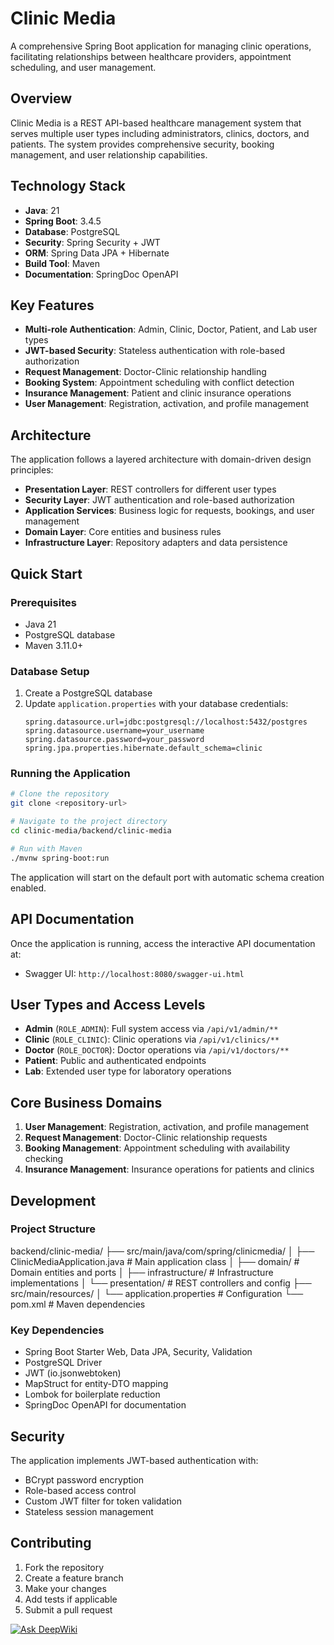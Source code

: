# Clinic Media

A comprehensive Spring Boot application for managing clinic operations, facilitating relationships between healthcare providers, appointment scheduling, and user management.

## Overview

Clinic Media is a REST API-based healthcare management system that serves multiple user types including administrators, clinics, doctors, and patients. The system provides comprehensive security, booking management, and user relationship capabilities.

## Technology Stack

- **Java**: 21
- **Spring Boot**: 3.4.5
- **Database**: PostgreSQL
- **Security**: Spring Security + JWT
- **ORM**: Spring Data JPA + Hibernate
- **Build Tool**: Maven
- **Documentation**: SpringDoc OpenAPI

## Key Features

- **Multi-role Authentication**: Admin, Clinic, Doctor, Patient, and Lab user types
- **JWT-based Security**: Stateless authentication with role-based authorization
- **Request Management**: Doctor-Clinic relationship handling
- **Booking System**: Appointment scheduling with conflict detection
- **Insurance Management**: Patient and clinic insurance operations
- **User Management**: Registration, activation, and profile management

## Architecture

The application follows a layered architecture with domain-driven design principles:

- **Presentation Layer**: REST controllers for different user types
- **Security Layer**: JWT authentication and role-based authorization
- **Application Services**: Business logic for requests, bookings, and user management
- **Domain Layer**: Core entities and business rules
- **Infrastructure Layer**: Repository adapters and data persistence

## Quick Start

### Prerequisites

- Java 21
- PostgreSQL database
- Maven 3.11.0+

### Database Setup

1. Create a PostgreSQL database
2. Update `application.properties` with your database credentials:
   ```properties
   spring.datasource.url=jdbc:postgresql://localhost:5432/postgres
   spring.datasource.username=your_username
   spring.datasource.password=your_password
   spring.jpa.properties.hibernate.default_schema=clinic
   ```

### Running the Application

```bash
# Clone the repository
git clone <repository-url>

# Navigate to the project directory
cd clinic-media/backend/clinic-media

# Run with Maven
./mvnw spring-boot:run
```

The application will start on the default port with automatic schema creation enabled.

## API Documentation

Once the application is running, access the interactive API documentation at:
- Swagger UI: `http://localhost:8080/swagger-ui.html`

## User Types and Access Levels

- **Admin** (`ROLE_ADMIN`): Full system access via `/api/v1/admin/**`
- **Clinic** (`ROLE_CLINIC`): Clinic operations via `/api/v1/clinics/**`
- **Doctor** (`ROLE_DOCTOR`): Doctor operations via `/api/v1/doctors/**`
- **Patient**: Public and authenticated endpoints
- **Lab**: Extended user type for laboratory operations

## Core Business Domains

1. **User Management**: Registration, activation, and profile management
2. **Request Management**: Doctor-Clinic relationship requests
3. **Booking Management**: Appointment scheduling with availability checking
4. **Insurance Management**: Insurance operations for patients and clinics

## Development

### Project Structure

backend/clinic-media/
├── src/main/java/com/spring/clinicmedia/
│   ├── ClinicMediaApplication.java          # Main application class
│   ├── domain/                              # Domain entities and ports
│   ├── infrastructure/                      # Infrastructure implementations
│   └── presentation/                        # REST controllers and config
├── src/main/resources/
│   └── application.properties               # Configuration
└── pom.xml                                  # Maven dependencies

### Key Dependencies

- Spring Boot Starter Web, Data JPA, Security, Validation
- PostgreSQL Driver
- JWT (io.jsonwebtoken)
- MapStruct for entity-DTO mapping
- Lombok for boilerplate reduction
- SpringDoc OpenAPI for documentation

## Security

The application implements JWT-based authentication with:
- BCrypt password encryption
- Role-based access control
- Custom JWT filter for token validation
- Stateless session management

## Contributing

1. Fork the repository
2. Create a feature branch
3. Make your changes
4. Add tests if applicable
5. Submit a pull request

[![Ask DeepWiki](https://deepwiki.com/badge.svg)](https://deepwiki.com/M0hammedAlhaj/clinic-media)


